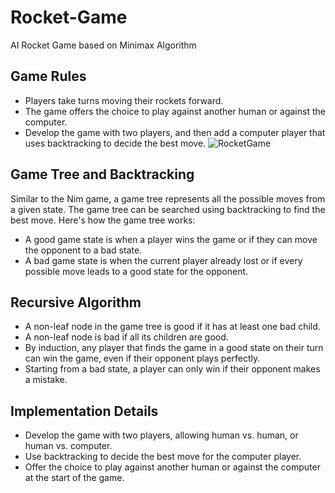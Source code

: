 # Rocket-Game
AI Rocket Game based on Minimax Algorithm

## Game Rules
- Players take turns moving their rockets forward.
- The game offers the choice to play against another human or against the computer.
- Develop the game with two players, and then add a computer player that uses backtracking to decide the best move.
![RocketGame](https://github.com/MohamedEssam71/Rocket-Game/assets/101371937/378d1427-9ac4-4af2-af1d-38b3481d3df1)

## Game Tree and Backtracking
Similar to the Nim game, a game tree represents all the possible moves from a given state. The game tree can be searched using backtracking to find the best move. Here's how the game tree works:
- A good game state is when a player wins the game or if they can move the opponent to a bad state.
- A bad game state is when the current player already lost or if every possible move leads to a good state for the opponent.

## Recursive Algorithm
- A non-leaf node in the game tree is good if it has at least one bad child.
- A non-leaf node is bad if all its children are good.
- By induction, any player that finds the game in a good state on their turn can win the game, even if their opponent plays perfectly.
- Starting from a bad state, a player can only win if their opponent makes a mistake.

## Implementation Details
- Develop the game with two players, allowing human vs. human, or human vs. computer.
- Use backtracking to decide the best move for the computer player.
- Offer the choice to play against another human or against the computer at the start of the game.





